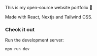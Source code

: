 This is my open-source website portfolio 🎉

Made with React, Nextjs and Tailwind CSS.

### Check it out

Run the development server:
```bash
npm run dev
```
